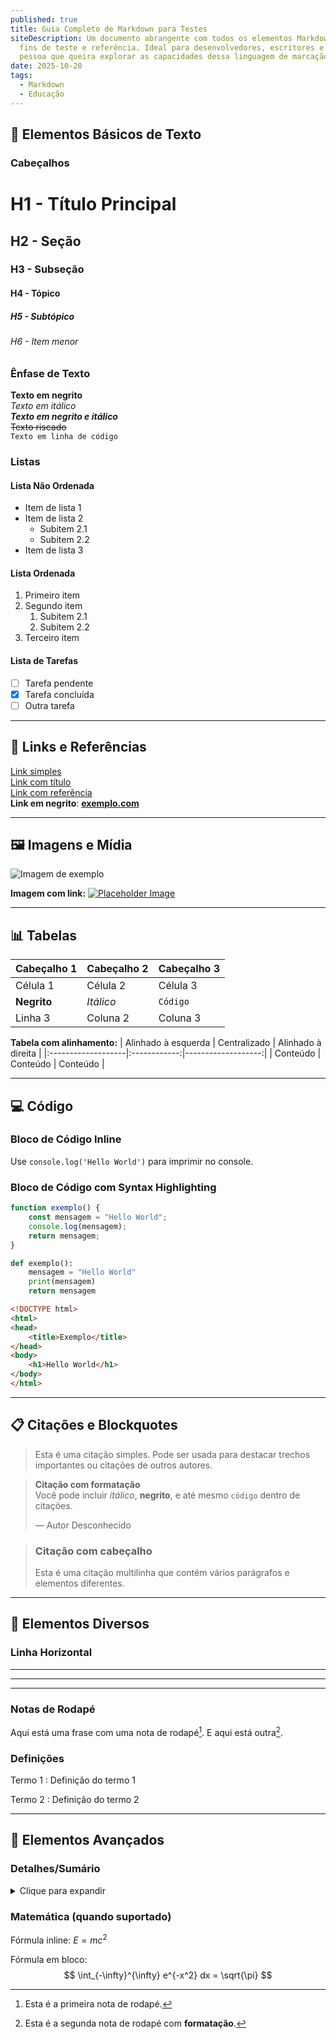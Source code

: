 ```yaml
---
published: true
title: Guia Completo de Markdown para Testes
siteDescription: Um documento abrangente com todos os elementos Markdown para
  fins de teste e referência. Ideal para desenvolvedores, escritores e qualquer
  pessoa que queira explorar as capacidades dessa linguagem de marcação simples
date: 2025-10-20
tags:
  - Markdown
  - Educação
---
```

## 📝 Elementos Básicos de Texto

### Cabeçalhos
# H1 - Título Principal
## H2 - Seção
### H3 - Subseção
#### H4 - Tópico
##### H5 - Subtópico
###### H6 - Item menor

### Ênfase de Texto
**Texto em negrito**  
*Texto em itálico*  
***Texto em negrito e itálico***  
~~Texto riscado~~  
`Texto em linha de código`

### Listas

#### Lista Não Ordenada
- Item de lista 1
- Item de lista 2
  - Subitem 2.1
  - Subitem 2.2
- Item de lista 3

#### Lista Ordenada
1. Primeiro item
2. Segundo item
   1. Subitem 2.1
   2. Subitem 2.2
3. Terceiro item

#### Lista de Tarefas
- [ ] Tarefa pendente
- [x] Tarefa concluída
- [ ] Outra tarefa

---

## 🔗 Links e Referências

[Link simples](https://www.exemplo.com)  
[Link com título](https://www.exemplo.com "Título do Link")  
[Link com referência][1]  
**Link em negrito**: [**exemplo.com**](https://www.exemplo.com)

[1]: https://www.exemplo.com

---

## 🖼️ Imagens e Mídia

![Imagem de exemplo](https://via.placeholder.com/400x200 "Título da imagem")

**Imagem com link:**
[![Placeholder Image](https://via.placeholder.com/200x100)](https://www.exemplo.com)

---

## 📊 Tabelas

| Cabeçalho 1 | Cabeçalho 2 | Cabeçalho 3 |
|-------------|-------------|-------------|
| Célula 1    | Célula 2    | Célula 3    |
| **Negrito** | *Itálico*   | `Código`    |
| Linha 3     | Coluna 2    | Coluna 3    |

**Tabela com alinhamento:**
| Alinhado à esquerda | Centralizado | Alinhado à direita |
|:-------------------|:------------:|-------------------:|
| Conteúdo           | Conteúdo     | Conteúdo           |

---

## 💻 Código

### Bloco de Código Inline
Use `console.log('Hello World')` para imprimir no console.

### Bloco de Código com Syntax Highlighting
```javascript
function exemplo() {
    const mensagem = "Hello World";
    console.log(mensagem);
    return mensagem;
}
```

```python
def exemplo():
    mensagem = "Hello World"
    print(mensagem)
    return mensagem
```

```html
<!DOCTYPE html>
<html>
<head>
    <title>Exemplo</title>
</head>
<body>
    <h1>Hello World</h1>
</body>
</html>
```

---

## 📋 Citações e Blockquotes

> Esta é uma citação simples. Pode ser usada para destacar trechos importantes ou citações de outros autores.

> **Citação com formatação**  
> Você pode incluir *itálico*, **negrito**, e até mesmo `código` dentro de citações.
>
> — Autor Desconhecido

> ### Citação com cabeçalho
> Esta é uma citação multilinha que contém vários parágrafos e elementos diferentes.

---

## 📐 Elementos Diversos

### Linha Horizontal
---
***
___

### Notas de Rodapé
Aqui está uma frase com uma nota de rodapé[^1]. E aqui está outra[^2].

[^1]: Esta é a primeira nota de rodapé.
[^2]: Esta é a segunda nota de rodapé com **formatação**.

### Definições
Termo 1
: Definição do termo 1

Termo 2
: Definição do termo 2

---

## 🎨 Elementos Avançados

### Detalhes/Sumário
<details>
<summary>Clique para expandir</summary>

Conteúdo oculto que aparece quando expandido. Pode conter:

- Listas
- **Texto formatado**
- `Código`

```javascript
console.log("Exemplo expandido");
```
</details>

### Matemática (quando suportado)
Fórmula inline: $E = mc^2$

Fórmula em bloco:
$$
\int_{-\infty}^{\infty} e^{-x^2} dx = \sqrt{\pi}
$$
